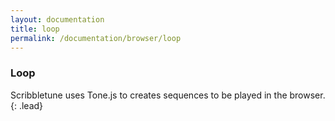 ```yaml
---
layout: documentation
title: loop
permalink: /documentation/browser/loop
---
```


### Loop
Scribbletune uses Tone.js to creates sequences to be played in the browser.
{: .lead}